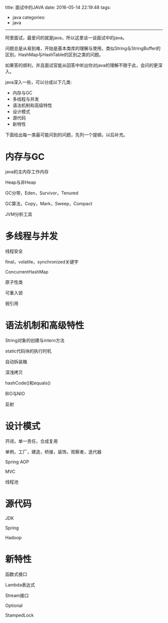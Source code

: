 title: 面试中的JAVA
date: 2016-05-14 22:19:48
tags:
- java
categories:
- java
---
阿里面试，最爱问的就是java，所以这里谈一谈面试中的java。

问题总是从易到难，开始是基本类库的理解与使用，类似String与StringBuffer的区别，HashMap与HashTable的区别之类的问题。

如果答的顺利，并且面试官能从回答中听出你对java的理解不限于此，会问的更深入。

<!-- more -->
java深入一些，可以分成以下几类:

- 内存与GC
- 多线程与并发
- 语法机制和高级特性
- 设计模式
- 源代码
- 新特性

下面给出每一类最可能问到的问题，先列一个提纲，以后补充。



# 内存与GC

java的主内存工作内存

Heap与非Heap

GC分带，Eden，Survivor，Tenured

GC算法，Copy，Mark，Sweep，Compact

JVM分析工具

# 多线程与并发

线程安全

final，volatile，synchronized关键字

ConcurrentHashMap

原子性类

可重入锁

弱引用

# 语法机制和高级特性

String对象的创建与intern方法

static代码块的执行时机

自动拆装箱

深浅拷贝

hashCode()和equals()

BIO与NIO

反射

# 设计模式

开闭，单一责任，合成复用

单例，工厂，建造，桥接，装饰，观察者，迭代器

Spring AOP

MVC

线程池

# 源代码

JDK

Spring

Hadoop

# 新特性

函数式接口

Lambda表达式

Stream接口

Optional

StampedLock
